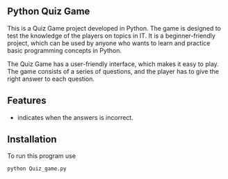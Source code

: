 ## Python Quiz Game
This is a Quiz Game project developed in Python. The game is designed to test the knowledge of the players on topics in IT. It is a beginner-friendly project, which can be used by anyone who wants to learn and practice basic programming concepts in Python.

The Quiz Game has a user-friendly interface, which makes it easy to play. The game consists of a series of questions, and the player has to give the right answer to each question.

## Features
* indicates when the answers is incorrect.

## Installation
To run this program use 

`python Quiz_game.py`
